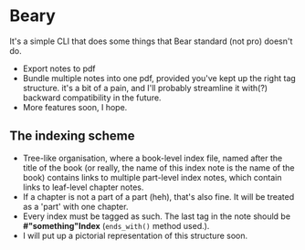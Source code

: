 # Beary

It's a simple CLI that does some things that Bear standard (not pro) doesn't do.

- Export notes to pdf
- Bundle multiple notes into one pdf, provided you've kept up the right tag structure. it's a bit of a pain, and I'll probably streamline it with(?) backward compatibility in the future.
- More features soon, I hope.

## The indexing scheme

- Tree-like organisation, where a book-level index file, named after the title of the book (or really, the name of this index note is the name of the book) contains links to multiple part-level index notes, which contain links to leaf-level chapter notes. 
- If a chapter is not a part of a part (heh), that's also fine. It will be treated as a 'part' with one chapter.
- Every index must be tagged as such. The last tag in the note should be **#"something"Index** (`ends_with()` method used.).
- I will put up a pictorial representation of this structure soon.